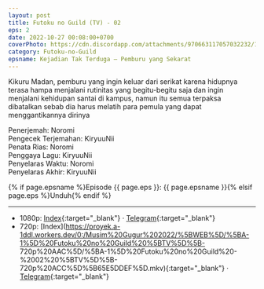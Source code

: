 ```yaml
---
layout: post
title: Futoku no Guild (TV) - 02
eps: 2
date: 2022-10-27 00:08:00+0700
coverPhoto: https://cdn.discordapp.com/attachments/970663117057032232/1034870993577066506/mpv-shot0155.jpg
category: Futoku-no-Guild
epsname: Kejadian Tak Terduga — Pemburu yang Sekarat
---
```


Kikuru Madan, pemburu yang ingin keluar dari serikat karena hidupnya terasa hampa menjalani rutinitas yang begitu-begitu saja dan ingin menjalani kehidupan santai di kampus, namun itu semua terpaksa dibatalkan sebab dia harus melatih para pemula yang dapat menggantikannya dirinya

Penerjemah: Noromi<br>
Pengecek Terjemahan: KiryuuNii<br>
Penata Rias: Noromi<br>
Penggaya Lagu: KiryuuNii<br>
Penyelaras Waktu: Noromi<br>
Penyelaras Akhir: KiryuuNii<br>

{% if page.epsname %}Episode {{ page.eps }}: {{ page.epsname }}{% elsif page.eps %}Unduh{% endif %}

---
- 1080p: [Index](https://proyek.a-1ddl.workers.dev/0:/Musim%20Gugur%202022/%5BWEB%5D/%5BA-1%5D%20Futoku%20no%20Guild%20%5BTV%5D%5B1080p%20AAC%5D/%5BA-1%5D%20Futoku%20no%20Guild%20-%2002%20%5BTV%5D%5B1080p%20ACC%5D%5B6352A361%5D.mkv){:target="_blank"} &middot; [Telegram](https://t.me/a1fansubweeklies/155){:target="_blank"}<br>
- 720p: [Index](https://proyek.a-1ddl.workers.dev/0:/Musim%20Gugur%202022/%5BWEB%5D/%5BA-1%5D%20Futoku%20no%20Guild%20%5BTV%5D%5B- 720p%20AAC%5D/%5BA-1%5D%20Futoku%20no%20Guild%20-%2002%20%5BTV%5D%5B- 720p%20ACC%5D%5B65E5DDEF%5D.mkv){:target="_blank"} &middot; [Telegram](https://t.me/a1fansubweeklies/154){:target="_blank"}
